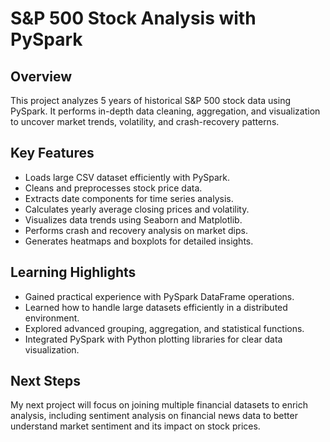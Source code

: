 # S&P 500 Stock Analysis with PySpark

## Overview

This project analyzes 5 years of historical S&P 500 stock data using PySpark. It performs in-depth data cleaning, aggregation, and visualization to uncover market trends, volatility, and crash-recovery patterns.

## Key Features

- Loads large CSV dataset efficiently with PySpark.
- Cleans and preprocesses stock price data.
- Extracts date components for time series analysis.
- Calculates yearly average closing prices and volatility.
- Visualizes data trends using Seaborn and Matplotlib.
- Performs crash and recovery analysis on market dips.
- Generates heatmaps and boxplots for detailed insights.

## Learning Highlights

- Gained practical experience with PySpark DataFrame operations.
- Learned how to handle large datasets efficiently in a distributed environment.
- Explored advanced grouping, aggregation, and statistical functions.
- Integrated PySpark with Python plotting libraries for clear data visualization.

## Next Steps

My next project will focus on joining multiple financial datasets to enrich analysis, including sentiment analysis on financial news data to better understand market sentiment and its impact on stock prices.